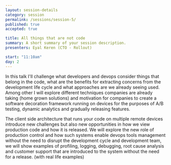 ```yaml
---
layout: session-details
category: session
permalink: /sessions/session-5/
published: true
accepted: true

title: All things that are not code
summary: A short summary of your session description.
presenters: Eyal Keren (CTO - Rollout)

start: "11:10am"
day: 2
---
```

In this talk I'll  challenge what developers and devops consider things that belong in the code, what are the benefits for extracting concerns from the development life cycle and what approaches are we already seeing used.
Among other I will explore different techniques companies are already taking (home grown solutions) and motivation for companies to create a software decoration framework running on devices for the purposes of A/B testing, 
dynamic analytics and gradually releasing features. 

The client side architecture that runs your code on multiple remote devices introduce new challenges but also new opportunities in how we view production code and how it is released. 
We will explore the new role of production control and how such systems enable devops tools management without the need to disrupt the development cycle and development team, 
we will show examples of profiling, logging, debugging, root cause analysis and customer support that are introduced to the system without the need for a release. (with real life examples) 